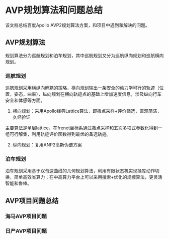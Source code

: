 # AVP规划算法和问题总结
该文档总结百度Apollo AVP2规划算法方案，和项目中遇到和解决的问题。

## AVP规划算法
规划算法分为巡航规划和泊车规划，其中巡航规划又分为巡航纵向规划和巡航横向规划。

### 巡航规划
巡航规划采用横纵向解耦的策略，横向规划输出一条安全的动力学可行的轨迹（位置，姿态，曲率），纵向规划在横向轨迹点的基础上增加速度信息，涉及纵向行车安全和体感等方面。

1. 横向规划：采用Apollo经典Lattice算法，即撒点采样+评价筛选，直观简洁，久经验证

主要算法是单层lattice，在frenet坐标系通过撒点采样和五次多项式参数化得到一组可行解集，利用轨迹评价函数得到最优的备选轨迹。

2. 纵向规划：复用ANP2高斯伪谱方案



### 泊车规划
泊车规划采用基于双匀速曲线的几何规划算法，利用有限状态机实现揉库动作切换，简单高效省算力；在中高算力平台上可以采用搜索+优化的规控算法，更灵活智能和鲁棒。

## AVP项目问题总结

### 海马AVP项目问题

### 日产AVP项目问题
